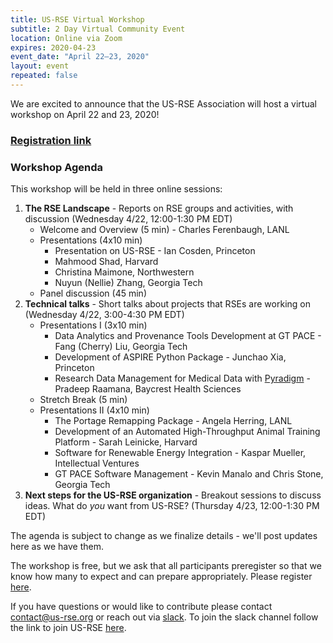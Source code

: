 ```yaml
---
title: US-RSE Virtual Workshop
subtitle: 2 Day Virtual Community Event 
location: Online via Zoom
expires: 2020-04-23
event_date: "April 22–23, 2020"
layout: event
repeated: false
---
```


We are excited to announce that the US-RSE Association will host a virtual workshop on April 22 and 23, 2020!  

### [Registration link](https://forms.gle/RNDK5DiHtpikjAVS7)

### Workshop Agenda

This workshop will be held in three online sessions:

1. **The RSE Landscape** - Reports on RSE groups and activities, with discussion (Wednesday 4/22, 12:00-1:30 PM EDT)
    - Welcome and Overview (5 min) - Charles Ferenbaugh, LANL
    - Presentations (4x10 min)
        - Presentation on US-RSE - Ian Cosden, Princeton
        - Mahmood Shad, Harvard
        - Christina Maimone, Northwestern
        - Nuyun (Nellie) Zhang, Georgia Tech
    - Panel discussion (45 min)
1. **Technical talks** - Short talks about projects that RSEs are working on (Wednesday 4/22, 3:00-4:30 PM EDT)
    - Presentations I (3x10 min)
        - Data Analytics and Provenance Tools Development at GT PACE - Fang (Cherry) Liu, Georgia Tech
        - Development of ASPIRE Python Package - Junchao Xia, Princeton
        - Research Data Management for Medical Data with [Pyradigm](https://github.com/raamana/pyradigm) - Pradeep Raamana, Baycrest Health Sciences
    - Stretch Break (5 min)
    - Presentations II (4x10 min)
        - The Portage Remapping Package - Angela Herring, LANL
        - Development of an Automated High-Throughput Animal Training Platform - Sarah Leinicke, Harvard
        - Software for Renewable Energy Integration - Kaspar Mueller, Intellectual Ventures
        - GT PACE Software Management - Kevin Manalo and Chris Stone, Georgia Tech
1. **Next steps for the US-RSE organization** - Breakout sessions to discuss ideas. What do *you* want from US-RSE? (Thursday 4/23, 12:00-1:30 PM EDT)

The agenda is subject to change as we finalize details - we'll post updates here as we have them.

The workshop is free, but we ask that all participants preregister so that we know how many to expect and can prepare appropriately. Please register [here](https://forms.gle/RNDK5DiHtpikjAVS7).


If you have questions or would like to contribute please contact contact@us-rse.org or reach out via [slack](https://usrse.slack.com/).
To join the slack channel follow the link to join US-RSE [here](https://us-rse.org/join/). 

